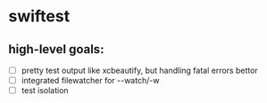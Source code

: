 # swiftest

## high-level goals:

- [ ] pretty test output like xcbeautify, but handling fatal errors bettor
- [ ] integrated filewatcher for --watch/-w
- [ ] test isolation
